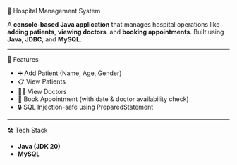 
 🏥 Hospital Management System

A **console-based Java application** that manages hospital operations like **adding patients**, **viewing doctors**, and **booking appointments**. Built using **Java, JDBC**, and **MySQL**.

---

 🚀 Features

- ➕ Add Patient (Name, Age, Gender)
- 📋 View Patients
- 👨‍⚕️ View Doctors
- 📅 Book Appointment (with date & doctor availability check)
- 🔒 SQL Injection-safe using PreparedStatement

---

 🛠️ Tech Stack

- **Java (JDK 20)**
- **MySQL** 
